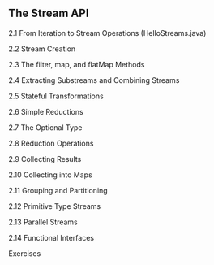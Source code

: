 ## The Stream API

2.1 From Iteration to Stream Operations (HelloStreams.java)

2.2 Stream Creation

2.3 The filter, map, and flatMap Methods

2.4 Extracting Substreams and Combining Streams

2.5 Stateful Transformations

2.6 Simple Reductions

2.7 The Optional Type

2.8 Reduction Operations

2.9 Collecting Results

2.10 Collecting into Maps

2.11 Grouping and Partitioning

2.12 Primitive Type Streams

2.13 Parallel Streams

2.14 Functional Interfaces

Exercises